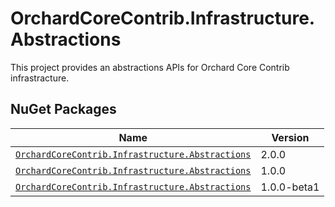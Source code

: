 # OrchardCoreContrib.Infrastructure.Abstractions

This project provides an abstractions APIs for Orchard Core Contrib infrastracture.

## NuGet Packages

| Name | Version |
| --- | --- |
| [`OrchardCoreContrib.Infrastructure.Abstractions`](https://www.nuget.org/packages/OrchardCoreContrib.Infrastructure.Abstractions/2.0.0) | 2.0.0 |
| [`OrchardCoreContrib.Infrastructure.Abstractions`](https://www.nuget.org/packages/OrchardCoreContrib.Infrastructure.Abstractions/1.0.0) | 1.0.0 |
| [`OrchardCoreContrib.Infrastructure.Abstractions`](https://www.nuget.org/packages/OrchardCoreContrib.Infrastructure.Abstractions/1.0.0-beta1) | 1.0.0-beta1 |
